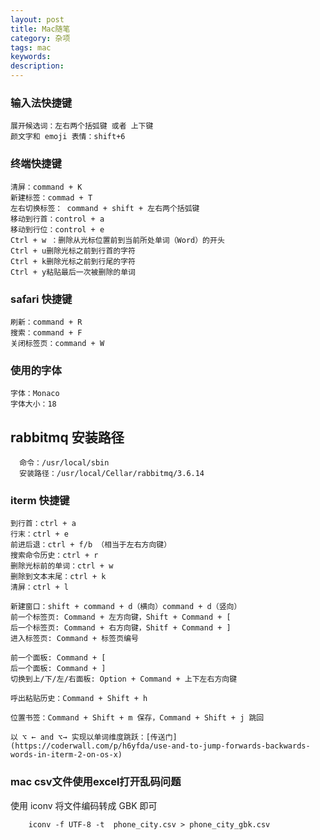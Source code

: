 ```yaml
---
layout: post
title: Mac随笔
category: 杂项
tags: mac
keywords:
description:
---
```


### 输入法快捷键

    展开候选词：左右两个括弧键 或者 上下键
    颜文字和 emoji 表情：shift+6

### 终端快捷键

    清屏：command + K
    新建标签：commad + T
    左右切换标签： command + shift + 左右两个括弧键
    移动到行首：control + a
    移动到行位：control + e
    Ctrl + w ：删除从光标位置前到当前所处单词（Word）的开头
    Ctrl + u删除光标之前到行首的字符
    Ctrl + k删除光标之前到行尾的字符
    Ctrl + y粘贴最后一次被删除的单词

### safari 快捷键

    刷新：command + R
    搜索：command + F
    关闭标签页：command + W

### 使用的字体

    字体：Monaco
    字体大小：18

## rabbitmq 安装路径

      命令：/usr/local/sbin
      安装路径：/usr/local/Cellar/rabbitmq/3.6.14

### iterm 快捷键

    到行首：ctrl + a
    行末：ctrl + e
    前进后退：ctrl + f/b （相当于左右方向键）
    搜索命令历史：ctrl + r
    删除光标前的单词：ctrl + w
    删除到文本末尾：ctrl + k
    清屏：ctrl + l

    新建窗口：shift + command + d（横向）command + d（竖向）
    前一个标签页: Command + 左方向键，Shift + Command + [
    后一个标签页: Command + 右方向键，Shitf + Command + ]
    进入标签页: Command + 标签页编号

    前一个面板: Command + [
    后一个面板: Command + ]
    切换到上/下/左/右面板: Option + Command + 上下左右方向键

    呼出粘贴历史：Command + Shift + h

    位置书签：Command + Shift + m 保存，Command + Shift + j 跳回

    以 ⌥ ← and ⌥→ 实现以单词维度跳跃：[传送门](https://coderwall.com/p/h6yfda/use-and-to-jump-forwards-backwards-words-in-iterm-2-on-os-x)

### mac csv文件使用excel打开乱码问题

使用 iconv 将文件编码转成 GBK 即可

        iconv -f UTF-8 -t  phone_city.csv > phone_city_gbk.csv    
